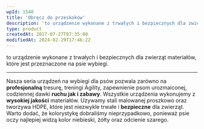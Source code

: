 ```yaml
---
wpId: 1540
title: 'Obręcz do przeskoków'
description: 'to urządzenie wykonane z trwałych i bezpiecznych dla zwierząt materiałów, które jest przeznaczone na psie wybiegi. Nasza seria urządzeń na wybiegi dla psów pozwala zarówno na profesjonalną tresurę, treningi Agility, zapewnienie psom urozmaiconej, codziennej dawki ruchu jak i zabawy. Wszystkie urządzenia wykonujemy z wysokiej jakości materiałów. Używamy stali malowanej proszkowo oraz tworzywa HDPE, które jest ...'
type: product
createdAt: 2017-07-27T07:35:00
modifiedAt: 2024-02-29T17:46:22
---
```



to urządzenie wykonane z trwałych i bezpiecznych dla zwierząt materiałów, które jest przeznaczone na psie wybiegi.

* * *

Nasza seria urządzeń na wybiegi dla psów pozwala zarówno na **profesjonalną** tresurę, treningi Agility, zapewnienie psom urozmaiconej, codziennej dawki **ruchu jak i zabawy**. Wszystkie urządzenia wykonujemy z **wysokiej jakości** materiałów. Używamy stali malowanej proszkowo oraz tworzywa HDPE, które jest niezwykle trwałe i **bezpieczne** dla zwierząt. Warto dodać, że kolorystykę dobraliśmy nieprzypadkowo, ponieważ psie oczy najlepiej widzą kolor niebieski, żółty oraz odcienie szarego.